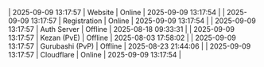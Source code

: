 | 2025-09-09 13:17:57 | Website | Online | 2025-09-09 13:17:54 |
| 2025-09-09 13:17:57 | Registration | Online | 2025-09-09 13:17:54 |
| 2025-09-09 13:17:57 | Auth Server | Offline | 2025-08-18 09:33:31 |
| 2025-09-09 13:17:57 | Kezan (PvE) | Offline | 2025-08-03 17:58:02 |
| 2025-09-09 13:17:57 | Gurubashi (PvP) | Offline | 2025-08-23 21:44:06 |
| 2025-09-09 13:17:57 | Cloudflare | Online | 2025-09-09 13:17:54 |
